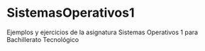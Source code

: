 # SistemasOperativos1
Ejemplos y ejercicios de la asignatura Sistemas Operativos 1 para Bachillerato Tecnológico
